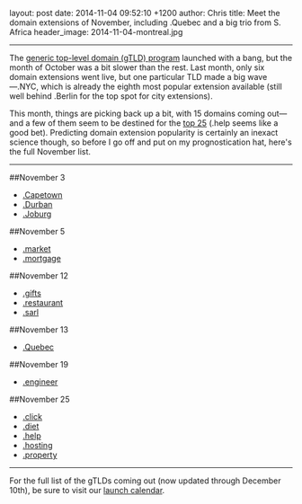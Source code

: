 layout: post
date: 2014-11-04 09:52:10 +1200
author: Chris
title: Meet the domain extensions of November, including .Quebec and a big trio from S. Africa
header_image: 2014-11-04-montreal.jpg

----

<!-- excerpt -->

The [generic top-level domain (gTLD) program](https://iwantmyname.com/domains/new-gtld-domain-extensions) launched with a bang, but the month of October was a bit slower than the rest. Last month, only six domain extensions went live, but one particular TLD made a big wave—.NYC, which is already the eighth most popular extension available (still well behind .Berlin for the top spot for city extensions). 

This month, things are picking back up a bit, with 15 domains coming out—and a few of them seem to be destined for the [top 25](http://ntldstats.com/tld) (.help seems like a good bet). Predicting domain extension popularity is certainly an inexact science though, so before I go off and put on my prognostication hat, here's the full November list.

<!-- /excerpt -->

***

##November 3

+ [.Capetown](https://iwantmyname.com/domains/dot-capetown)
+ [.Durban](https://iwantmyname.com/domains/dot-durban)
+ [.Joburg](https://iwantmyname.com/domains/dot-joburg)

##November 5

+ [.market](https://iwantmyname.com/domains/dot-market)
+ [.mortgage](https://iwantmyname.com/domains/dot-mortgage)

##November 12

+ [.gifts](https://iwantmyname.com/domains/dot-gifts)
+ [.restaurant](https://iwantmyname.com/domains/dot-restaurant)
+ [.sarl](https://iwantmyname.com/domains/dot-sarl)

##November 13

+ [.Quebec](https://iwantmyname.com/domains/dot-quebec)

##November 19

+ [.engineer](https://iwantmyname.com/domains/dot-engineer)

##November 25

+ [.click](https://iwantmyname.com/domains/dot-click)
+ [.diet](https://iwantmyname.com/domains/dot-diet)
+ [.help](https://iwantmyname.com/domains/dot-help)
+ [.hosting](https://iwantmyname.com/domains/dot-hosting)
+ [.property](https://iwantmyname.com/domains/dot-property)

***

For the full list of the gTLDs coming out (now updated through December 10th), be sure to visit our [launch calendar](https://iwantmyname.com/domains/new-gtld-launch-dates).

